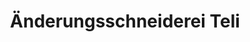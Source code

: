 ---
title: "Änderungsschneiderei Teli"
url: /herne/aenderungsschneiderei-teli/
shop: Schneiderei
---